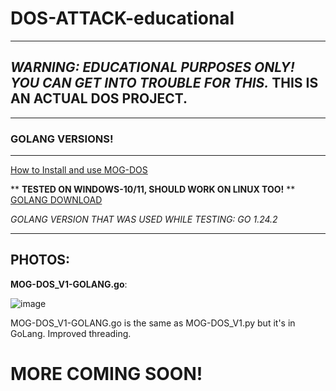 # DOS-ATTACK-educational
---
## _WARNING: EDUCATIONAL PURPOSES ONLY! YOU CAN GET INTO TROUBLE FOR THIS._ THIS IS AN ACTUAL DOS PROJECT.
---
### GOLANG VERSIONS!
--- 

[How to Install and use MOG-DOS](https://github.com/MOG-Developing/DOS-ATTACK-educational/blob/main/HowToInstall.md)

** __TESTED ON WINDOWS-10/11, SHOULD WORK ON LINUX TOO!__ **
[GOLANG DOWNLOAD](https://go.dev/doc/install)

*GOLANG VERSION THAT WAS USED WHILE TESTING: GO 1.24.2*

---

## PHOTOS:

**MOG-DOS_V1-GOLANG.go**:

![image](https://github.com/user-attachments/assets/7cf494d5-a83d-4667-9b17-9aeb0aa9ffa7)

MOG-DOS_V1-GOLANG.go is the same as MOG-DOS_V1.py but it's in GoLang. Improved threading.

# MORE COMING SOON!

